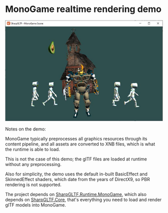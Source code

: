 ﻿# MonoGame realtime rendering demo

![MonoGame Demo](MonoGameDemo.jpg)

Notes on the demo:

MonoGame typically preprocesses all graphics resources through its content pipeline, and all assets are converted to XNB files, which is what the runtime is able to load.

This is not the case of this demo; the glTF files are loaded at runtime without any preprocessing.

Also for simplicity, the demo uses the default in-built BasicEffect and SkinnedEffect shaders, which date from the years of DirectX9, so PBR rendering is not supported.

The project depends on [SharpGLTF.Runtime.MonoGame](../SharpGLTF.Runtime.MonoGame), which also depends on [SharpGLTF.Core](../../src/SharpGLTF.Core), that's everything you need to load and render glTF models into MonoGame.
